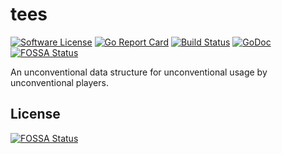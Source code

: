 # tees

[![Software License](https://img.shields.io/badge/license-MIT-brightgreen.svg?style=flat-square)](LICENSE.md)
[![Go Report Card](https://goreportcard.com/badge/github.com/GoLangsam/tees)](https://goreportcard.com/report/github.com/GoLangsam/tees)
[![Build Status](https://travis-ci.org/GoLangsam/tees.svg?branch=master)](https://travis-ci.org/GoLangsam/tees)
[![GoDoc](https://godoc.org/github.com/GoLangsam/tees?status.svg)](https://godoc.org/github.com/GoLangsam/tees)
[![FOSSA Status](https://app.fossa.io/api/projects/git%2Bgithub.com%2FGoLangsam%2Ftees.svg?type=shield)](https://app.fossa.io/projects/git%2Bgithub.com%2FGoLangsam%2Ftees?ref=badge_shield)

An unconventional data structure for unconventional usage by unconventional players.


## License
[![FOSSA Status](https://app.fossa.io/api/projects/git%2Bgithub.com%2FGoLangsam%2Ftees.svg?type=large)](https://app.fossa.io/projects/git%2Bgithub.com%2FGoLangsam%2Ftees?ref=badge_large)